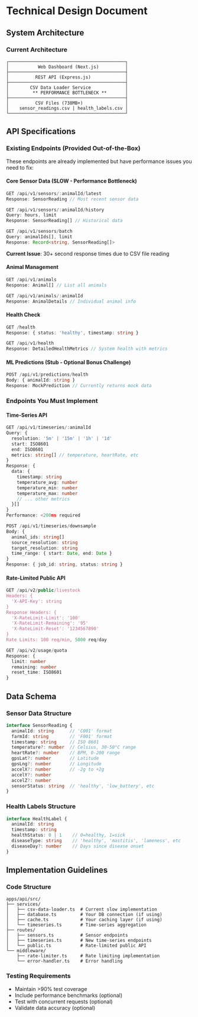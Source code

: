 # Technical Design Document

## System Architecture

### Current Architecture
```
┌────────────────────────────────────────────┐
│           Web Dashboard (Next.js)          │
├────────────────────────────────────────────┤
│          REST API (Express.js)             │
├────────────────────────────────────────────┤
│        CSV Data Loader Service             │
│         ** PERFORMANCE BOTTLENECK **       │
├────────────────────────────────────────────┤
│          CSV Files (738MB+)                │
│    sensor_readings.csv | health_labels.csv │
└────────────────────────────────────────────┘
```

## API Specifications

### Existing Endpoints (Provided Out-of-the-Box)

These endpoints are already implemented but have performance issues you need to fix:

#### Core Sensor Data (SLOW - Performance Bottleneck)
```typescript
GET /api/v1/sensors/:animalId/latest
Response: SensorReading // Most recent sensor data

GET /api/v1/sensors/:animalId/history
Query: hours, limit
Response: SensorReading[] // Historical data

GET /api/v1/sensors/batch
Query: animalIds[], limit
Response: Record<string, SensorReading[]>
```
**Current Issue**: 30+ second response times due to CSV file reading

#### Animal Management
```typescript
GET /api/v1/animals
Response: Animal[] // List all animals

GET /api/v1/animals/:animalId
Response: AnimalDetails // Individual animal info
```

#### Health Check
```typescript
GET /health
Response: { status: 'healthy', timestamp: string }

GET /api/v1/health
Response: DetailedHealthMetrics // System health with metrics
```

#### ML Predictions (Stub - Optional Bonus Challenge)
```typescript
POST /api/v1/predictions/health
Body: { animalId: string }
Response: MockPrediction // Currently returns mock data
```

### Endpoints You Must Implement

#### Time-Series API
```typescript
GET /api/v1/timeseries/:animalId
Query: {
  resolution: '5m' | '15m' | '1h' | '1d'
  start: ISO8601
  end: ISO8601
  metrics: string[] // temperature, heartRate, etc
}
Response: {
  data: {
    timestamp: string
    temperature_avg: number
    temperature_min: number
    temperature_max: number
    // ... other metrics
  }[]
}
Performance: <200ms required

POST /api/v1/timeseries/downsample
Body: {
  animal_ids: string[]
  source_resolution: string
  target_resolution: string
  time_range: { start: Date, end: Date }
}
Response: { job_id: string, status: string }
```

#### Rate-Limited Public API
```typescript
GET /api/v2/public/livestock
Headers: {
  'X-API-Key': string
}
Response Headers: {
  'X-RateLimit-Limit': '100'
  'X-RateLimit-Remaining': '95'
  'X-RateLimit-Reset': '1234567890'
}
Rate Limits: 100 req/min, 5000 req/day

GET /api/v2/usage/quota
Response: {
  limit: number
  remaining: number
  reset_time: ISO8601
}
```

## Data Schema

### Sensor Data Structure
```typescript
interface SensorReading {
  animalId: string      // 'C001' format
  farmId: string        // 'F001' format
  timestamp: string     // ISO 8601
  temperature?: number  // Celsius, 30-50°C range
  heartRate?: number    // BPM, 0-200 range
  gpsLat?: number       // Latitude
  gpsLng?: number       // Longitude
  accelX?: number       // -2g to +2g
  accelY?: number
  accelZ?: number
  sensorStatus: string  // 'healthy', 'low_battery', etc
}
```

### Health Labels Structure
```typescript
interface HealthLabel {
  animalId: string
  timestamp: string
  healthStatus: 0 | 1    // 0=healthy, 1=sick
  diseaseType: string    // 'healthy', 'mastitis', 'lameness', etc
  diseaseDay?: number    // Days since disease onset
}
```

## Implementation Guidelines

### Code Structure
```
apps/api/src/
├── services/
│   ├── csv-data-loader.ts  # Current slow implementation
│   ├── database.ts         # Your DB connection (if using)
│   ├── cache.ts            # Your caching layer (if using)
│   └── timeseries.ts       # Time-series aggregation
├── routes/
│   ├── sensors.ts          # Sensor endpoints
│   ├── timeseries.ts       # New time-series endpoints
│   └── public.ts           # Rate-limited public API
└── middleware/
    ├── rate-limiter.ts     # Rate limiting implementation
    └── error-handler.ts    # Error handling
```

### Testing Requirements
- Maintain >90% test coverage
- Include performance benchmarks (optional)
- Test with concurrent requests (optional)
- Validate data accuracy (optional)